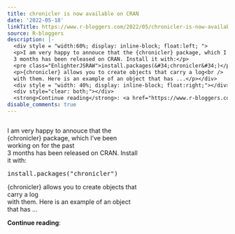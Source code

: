 ```yaml
---
title: chronicler is now available on CRAN
date: '2022-05-18'
linkTitle: https://www.r-bloggers.com/2022/05/chronicler-is-now-available-on-cran/
source: R-bloggers
description: |-
  <div style = "width:60%; display: inline-block; float:left; ">
  <p>I am very happy to annouce that the {chronicler} package, which I’ve been working on for the past<br />
  3 months has been released on CRAN. Install it with:</p>
  <pre class="EnlighterJSRAW">install.packages(&#34;chronicler&#34;)</pre>
  <p>{chronicler} allows you to create objects that carry a log<br />
  with them. Here is an example of an object that has ...</p></div>
  <div style = "width: 40%; display: inline-block; float:right;"></div>
  <div style="clear: both;"></div>
  <strong>Continue reading</strong>: <a href="https://www.r-bloggers.com ...
disable_comments: true
---
```

<div style = "width:60%; display: inline-block; float:left; ">
<p>I am very happy to annouce that the {chronicler} package, which I’ve been working on for the past<br />
3 months has been released on CRAN. Install it with:</p>
<pre class="EnlighterJSRAW">install.packages(&#34;chronicler&#34;)</pre>
<p>{chronicler} allows you to create objects that carry a log<br />
with them. Here is an example of an object that has ...</p></div>
<div style = "width: 40%; display: inline-block; float:right;"></div>
<div style="clear: both;"></div>
<strong>Continue reading</strong>: <a href="https://www.r-bloggers.com ...